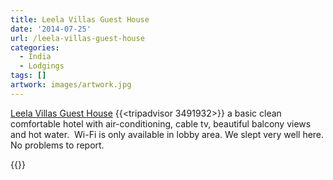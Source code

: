 ```yaml
---
title: Leela Villas Guest House
date: '2014-07-25'
url: /leela-villas-guest-house
categories:
  - India
  - Lodgings
tags: []
artwork: images/artwork.jpg
---
```


[Leela Villas Guest House](http://www.agoda.com/en-in/leela-villas-hotel-jodhpur/hotel/jodhpur-in.html?cid=1649959 "Agoda: Leela Villas Guest House") {{<tripadvisor 3491932>}} a basic clean comfortable hotel with air-conditioning, cable tv, beautiful balcony views and hot water.  Wi-Fi is only available in lobby area. We slept very well here. No problems to report.

{{<place ChIJXaKZev-MQTkRfUOmoUTILlw>}}


<!-- [Leela Villas Guest House](http://www.agoda.com/en-in/leela-villas-hotel-jodhpur/hotel/jodhpur-in.html?cid=1649959 "Agoda: Leela Villas Guest House") cost about ₹1200 per night on [Agoda](http://www.agoda.com/en-in/leela-villas-hotel-jodhpur/hotel/jodhpur-in.html?cid=1649959 "Agoda: Leela Villas Guest House") -->
